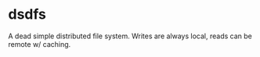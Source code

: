 # dsdfs
A dead simple distributed file system. Writes are always local, reads can be remote w/ caching.
